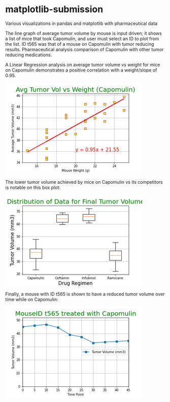# matplotlib-submission
Various visualizations in pandas and matplotlib with pharmaceutical data

The line graph of average tumor volume by mouse is input driven; it shows a list of mice that took Capomulin, and user must select an ID to plot from the list. ID t565 was that of a mouse on Capomulin with tumor reducing results. Pharmaceutical analysis comparison of Capomulin with other tumor reducing medications.

A Linear Regression analysis on average tumor volume vs weight for mice on Capomulin demonstrates a positive correlation with a weight/slope of 0.95.

![tumorVolVsMouseWeight](visualizations/tumor_vol_vs_weight.png)

The lower tumor volume achieved by mice on Capomulin vs its competitors is notable on this box plot:

![tumorVolDistribution](visualizations/tumor_vol_distr.png)

Finally, a mouse with ID t565 is shown to have a reduced tumor volume over time while on Capomulin:

![IDt565Capomulin](visualizations/capomulin_t565_vol.png)